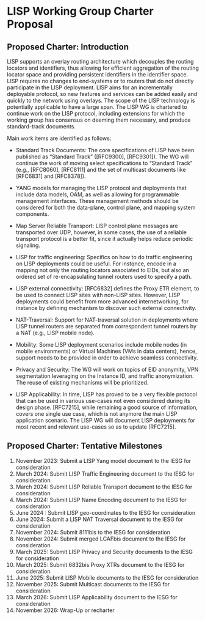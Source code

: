 # LISP Working Group Charter Proposal


## Proposed Charter: Introduction

LISP supports an overlay routing architecture which decouples the routing locators and identifiers, thus allowing for efficient aggregation of the routing locator space and providing persistent identifiers in the identifier space. LISP requires no changes to end-systems or to routers that do not directly participate in the LISP deployment. LISP aims for an incrementally deployable protocol, so new features and services can be added easily and quickly to the network using overlays. The scope of the LISP technology is potentially applicable to have a large span. The LISP WG is chartered to continue work on the LISP protocol, including extensions for which the working group has consensus on deeming them necessary, and produce standard-track documents.

Main work items are identified as follows:

- Standard Track Documents: The core specifications of LISP have been published as “Standard Track” ([RFC9300], [RFC9301]). The WG will continue the work of moving select specifications to “Standard Track” (e.g., [RFC8060], [RFC8111] and the set of multicast documents like [RFC6831] and [RFC8378]).

- YANG models for managing the LISP protocol and deployments that include data models, OAM, as well as allowing for programmable management interfaces. These management methods should be considered for both the data-plane, control plane, and mapping system components.

- Map Server Reliable Transport: LISP control plane messages are transported over UDP, however, in some cases, the use of a reliable transport protocol is a better fit, since it actually helps reduce periodic signaling. 

- LISP for traffic engineering: Specifics on how to do traffic engineering on LISP deployments could be useful. For instqnce, encode in a mapping not only the routing locators associated to EIDs, but also an ordered set of re-encapsulating tunnel routers used to specify a path.

- LISP external connectivity: [RFC6832] defines the Proxy ETR element, to be used to connect LISP sites with non-LISP sites. However, LISP deployments could benefit from more advanced internetworking, for instance by defining mechanism to discover such external connectivity.

- NAT-Traversal: Support for NAT-traversal solution in deployments where LISP tunnel routers are separated from correspondent tunnel routers by a NAT (e.g., LISP mobile node).

- Mobility: Some LISP deployment scenarios include mobile nodes (in mobile environments) or Virtual Machines (VMs in data centers), hence, support needs to be provided in order to achieve seamless connectivity.

- Privacy and Security: The WG will work on topics of EID anonymity, VPN segmentation leveraging on the Instance ID, and traffic anonymization. The reuse of existing mechanisms will be prioritized.

- LISP Applicability: In time, LISP has proved to be a very flexible protocol that can be used in various use-cases not even considered during its design phase. [RFC7215], while remaining a good source of information, covers one single use case, which is not anymore the main LISP application scenario. The LISP WG will document LISP deployments for most recent and relevant use-cases so as to update [RFC7215].


## Proposed Charter: Tentative Milestones

1. November 2023: Submit a LISP Yang model document to the IESG for consideration
2. March 2024: Submit LISP Traffic Engineering document to the IESG for consideration
3. March 2024: Submit LISP Reliable Transport document to the IESG for consideration
4. March 2024: Submit LISP Name Encoding document to the IESG for consideration
5. June 2024 : Submit LISP geo-coordinates to the IESG for consideration
6. June 2024: Submit a LISP NAT Traversal document to the IESG for consideration
7. November 2024: Submit 8111bis to the IESG for consideration
8. November 2024: Submit merged LCAFbis document to the IESG for consideration
9. March 2025: Submit LISP Privacy and Security documents to the IESG for consideration
10. March 2025: Submit 6832bis Proxy XTRs document to the IESG for consideration
11. June 2025: Submit LISP Mobile documents to the IESG for consideration
12. November 2025: Submit Multicast documents to the IESG for consideration
13. March 2026: Submit LISP Applicability document to the IESG for consideration
14. November 2026: Wrap-Up or recharter 
